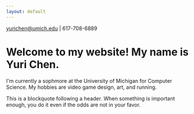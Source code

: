 ```yaml
---
layout: default
---
```


yurichen@umich.edu | 617-708-6889

<!--Text can be **bold**, _italic_, or ~~strikethrough~~.

[Link to another page](./another-page.html).
-->

# Welcome to my website! My name is Yuri Chen.

I'm currently a sophmore at the University of Michigan for Computer Science. My hobbies are video game design, art, and running. 

<!--## Header 2


<!--> This is a blockquote following a header.
<!-->
<!--> When something is important enough, you do it even if the odds are not in your favor.

<!--### Header 3

<!--```js
<!--// Javascript code with syntax highlighting.
<!--var fun = function lang(l) {
<!--  dateformat.i18n = require('./lang/' + l)
<!--  return true;
<!--}
<!--```

<!--```ruby
<!--# Ruby code with syntax highlighting
<!--GitHubPages::Dependencies.gems.each do |gem, version|
<!--  s.add_dependency(gem, "= #{version}")
<!--end
<!--```

### Here are some coding projects I've worked on

-   Created a game on Unity from scratch. It plays similar to Minesweeper but it's only a 5x5 grid and it tells you how many bombs are in each row and column.
  - I also created the above game in Swift, but lost all the data due to transfer from a Mac to PC.
-   All projects from the class EECS 281 - Data Structures and Algorithms
-   All projects from the class EECS 280 - Programming and Intro Data Structures
-   All projects from the class EECS 101 - Introduction to Computers and Programming


##### Header 5

1.  This is an ordered list following a header.
2.  This is an ordered list following a header.
3.  This is an ordered list following a header.

###### Header 6

| head1        | head two          | three |
|:-------------|:------------------|:------|
| ok           | good swedish fish | nice  |
| out of stock | good and plenty   | nice  |
| ok           | good `oreos`      | hmm   |
| ok           | good `zoute` drop | yumm  |

### There's a horizontal rule below this.

* * *

### Here is an unordered list:

*   Item foo
*   Item bar
*   Item baz
*   Item zip

### And an ordered list:

1.  Item one
1.  Item two
1.  Item three
1.  Item four

### And a nested list:

- level 1 item
  - level 2 item
  - level 2 item
    - level 3 item
    - level 3 item
- level 1 item
  - level 2 item
  - level 2 item
  - level 2 item
- level 1 item
  - level 2 item
  - level 2 item
- level 1 item

### Small image

![Octocat](https://github.githubassets.com/images/icons/emoji/octocat.png)

### Large image

![Branching](https://guides.github.com/activities/hello-world/branching.png)


### Definition lists can be used with HTML syntax.

<dl>
<dt>Name</dt>
<dd>Godzilla</dd>
<dt>Born</dt>
<dd>1952</dd>
<dt>Birthplace</dt>
<dd>Japan</dd>
<dt>Color</dt>
<dd>Green</dd>
</dl>

```
Long, single-line code blocks should not wrap. They should horizontally scroll if they are too long. This line should be long enough to demonstrate this.
```

```
The final element.
```
